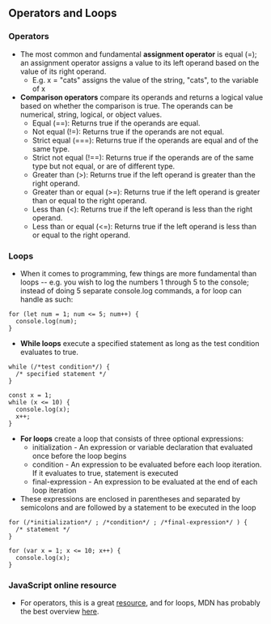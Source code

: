 ## Operators and Loops

### Operators 

* The most common and fundamental **assignment operator** is equal (=); an assignment operator assigns a value to its left operand based on the value of its right operand. 
  * E.g. x = "cats" assigns the value of the string, "cats", to the variable of x
* **Comparison operators** compare its operands and returns a logical value based on whether the comparison is true. The operands can be numerical, string, logical, or object values. 
  * Equal (==): Returns true if the operands are equal.
  * Not equal (!=): Returns true if the operands are not equal.
  * Strict equal (===): Returns true if the operands are equal and of the same type. 
  * Strict not equal (!==): Returns true if the operands are of the same type but not equal, or are of different type.	
  * Greater than (>): Returns true if the left operand is greater than the right operand.	
  * Greater than or equal (>=): Returns true if the left operand is greater than or equal to the right operand.	
  * Less than (<): Returns true if the left operand is less than the right operand.
  * Less than or equal (<=): Returns true if the left operand is less than or equal to the right operand.

### Loops

* When it comes to programming, few things are more fundamental than loops -- e.g. you wish to log  the numbers 1 through 5 to the console; instead of doing 5 separate console.log commands, a for loop can handle as such: 

```
for (let num = 1; num <= 5; num++) {
  console.log(num);
}
```
* **While loops** execute a specified statement as long as the test condition evaluates to true.

```
while (/*test condition*/) {
  /* specified statement */
}

const x = 1;
while (x <= 10) {
  console.log(x);
  x++;
}
```
* **For loops** create a loop that consists of three optional expressions:
  * initialization - An expression or variable declaration that evaluated once before the loop begins
  * condition - An expression to be evaluated before each loop iteration. If it evaluates to true, statement is executed
  * final-expression - An expression to be evaluated at the end of each loop iteration
* These expressions are enclosed in parentheses and separated by semicolons and are followed by a statement to be executed in the loop

```
for (/*initialization*/ ; /*condition*/ ; /*final-expression*/ ) {
  /* statement */
}

for (var x = 1; x <= 10; x++) {
  console.log(x);
}

```
### JavaScript online resource

* For operators, this is a great [resource](https://www.w3schools.com/js/js_operators.asp), and for loops, MDN has probably the best overview [here](https://developer.mozilla.org/en-US/docs/Web/JavaScript/Guide/Loops_and_iteration).
